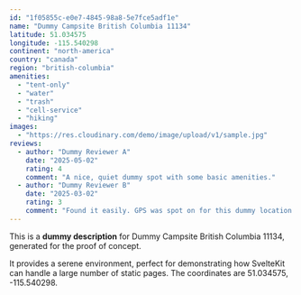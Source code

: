 ```yaml
---
id: "1f05855c-e0e7-4845-98a8-5e7fce5adf1e"
name: "Dummy Campsite British Columbia 11134"
latitude: 51.034575
longitude: -115.540298
continent: "north-america"
country: "canada"
region: "british-columbia"
amenities:
  - "tent-only"
  - "water"
  - "trash"
  - "cell-service"
  - "hiking"
images:
  - "https://res.cloudinary.com/demo/image/upload/v1/sample.jpg"
reviews:
  - author: "Dummy Reviewer A"
    date: "2025-05-02"
    rating: 4
    comment: "A nice, quiet dummy spot with some basic amenities."
  - author: "Dummy Reviewer B"
    date: "2025-03-02"
    rating: 3
    comment: "Found it easily. GPS was spot on for this dummy location."
---
```


This is a **dummy description** for Dummy Campsite British Columbia 11134, generated for the proof of concept.

It provides a serene environment, perfect for demonstrating how SvelteKit can handle a large number of static pages. The coordinates are 51.034575, -115.540298.
